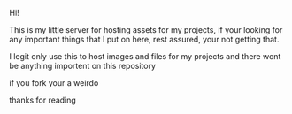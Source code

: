 Hi!

This is my little server for hosting assets for my projects, if your looking for any important things that I put on here, rest assured, your not getting that.

I legit only use this to host images and files for my projects and there wont be anything importent on this repository

if you fork your a weirdo

thanks for reading
